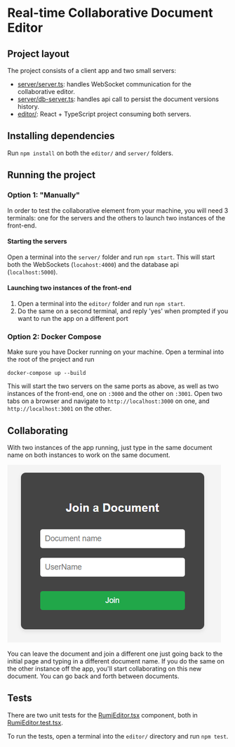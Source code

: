 # Real-time Collaborative Document Editor

## Project layout

The project consists of a client app and two small servers:

-   [server/server.ts](./server/server.ts): handles WebSocket communication for the collaborative editor.
-   [server/db-server.ts](./server/db-server.ts): handles api call to persist the document versions history.
-   [editor/](./editor/src/App.tsx): React + TypeScript project consuming both servers.

## Installing dependencies

Run `npm install` on both the `editor/` and `server/` folders.

## Running the project

### Option 1: "Manually"

In order to test the collaborative element from your machine, you will need 3 terminals: one for the servers and the others to launch two instances of the front-end.

#### Starting the servers

Open a terminal into the `server/` folder and run `npm start`. This will start both the WebSockets (`locahost:4000`) and the database api (`localhost:5000`).

#### Launching two instances of the front-end

1. Open a terminal into the `editor/` folder and run `npm start`.
2. Do the same on a second terminal, and reply 'yes' when prompted if you want to run the app on a different port

### Option 2: Docker Compose

Make sure you have Docker running on your machine. Open a terminal into the root of the project and run

```
docker-compose up --build
```

This will start the two servers on the same ports as above, as well as two instances of the front-end, one on `:3000` and the other on `:3001`.
Open two tabs on a browser and navigate to `http://localhost:3000` on one, and `http://localhost:3001` on the other.

## Collaborating

With two instances of the app running, just type in the same document name on both instances to work on the same document.

![alt text](assets/image.png)

You can leave the document and join a different one just going back to the initial page and typing in a different document name. If you do the same on the other instance off the app, you'll start collaborating on this new document. You can go back and forth between documents.

## Tests

There are two unit tests for the [RumiEditor.tsx](editor/src/editor/RumiEditor.tsx) component, both in [RumiEditor.test.tsx](editor/src/editor/__tests__/RumiEditor.test.tsx).

To run the tests, open a terminal into the `editor/` directory and run `npm test`.
